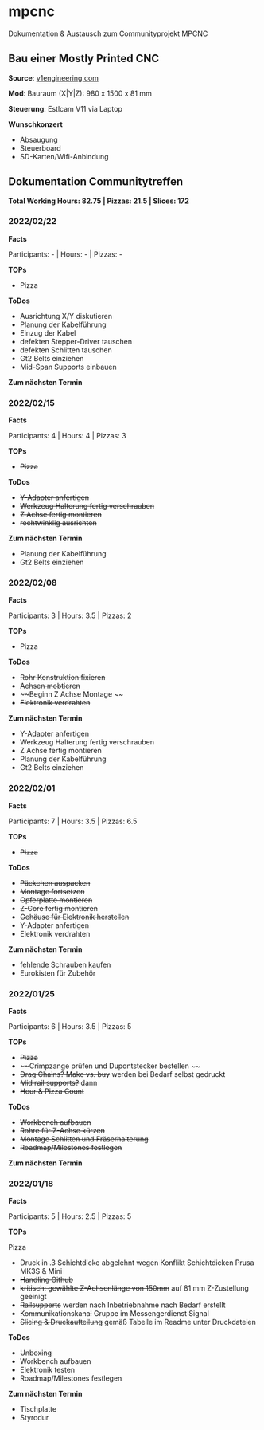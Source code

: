 # mpcnc
Dokumentation &amp; Austausch zum Communityprojekt MPCNC

## Bau einer Mostly Printed CNC

**Source**: [v1engineering.com](https://www.v1engineering.com)

**Mod**: Bauraum (X|Y|Z): 980 x 1500 x 81 mm

**Steuerung**: Estlcam V11 via Laptop

**Wunschkonzert**

- Absaugung
- Steuerboard
- SD-Karten/Wifi-Anbindung

## Dokumentation Communitytreffen

**Total Working Hours: 82.75 | Pizzas: 21.5 | Slices: 172**

### 2022/02/22

**Facts**

Participants: -   | Hours: -  | Pizzas: -

**TOPs**

- Pizza

**ToDos**

- Ausrichtung X/Y diskutieren
- Planung der Kabelführung
- Einzug der Kabel
- defekten Stepper-Driver tauschen
- defekten Schlitten tauschen
- Gt2 Belts einziehen
- Mid-Span Supports einbauen

**Zum nächsten Termin**



### 2022/02/15

**Facts**

Participants: 4   | Hours: 4  | Pizzas: 3

**TOPs**

- ~~Pizza~~

**ToDos**

- ~~Y-Adapter anfertigen~~
- ~~Werkzeug Halterung fertig verschrauben~~
- ~~Z Achse fertig montieren~~
- ~~rechtwinklig ausrichten~~

**Zum nächsten Termin**

- Planung der Kabelführung
- Gt2 Belts einziehen

### 2022/02/08

**Facts**

Participants: 3   | Hours:  3.5  | Pizzas: 2

**TOPs**

- Pizza

**ToDos**

- ~~Rohr Konstruktion fixieren~~
- ~~Achsen mobtieren~~
- ~~Beginn Z Achse Montage ~~
- ~~Elektronik verdrahten~~

**Zum nächsten Termin**

- Y-Adapter anfertigen
- Werkzeug Halterung fertig verschrauben
- Z Achse fertig montieren
- Planung der Kabelführung
- Gt2 Belts einziehen


### 2022/02/01

**Facts**

Participants: 7  | Hours: 3.5   | Pizzas: 6.5

**TOPs**

- ~~Pizza~~

**ToDos**

- ~~Päckchen auspacken~~
- ~~Montage fortsetzen~~
- ~~Opferplatte montieren~~
- ~~Z-Core fertig montieren~~
- ~~Gehäuse für Elektronik herstellen~~
- Y-Adapter anfertigen
- Elektronik verdrahten

**Zum nächsten Termin**

- fehlende Schrauben kaufen
- Eurokisten für Zubehör

### 2022/01/25

**Facts**

Participants: 6  | Hours: 3.5  | Pizzas: 5

**TOPs**

- ~~Pizza~~
- ~~Crimpzange prüfen und Dupontstecker bestellen ~~
- ~~Drag Chains? Make vs. buy~~ werden bei Bedarf selbst gedruckt
- ~~Mid rail supports?~~ dann
- ~~Hour & Pizza Count~~

**ToDos**

- ~~Workbench aufbauen~~
- ~~Rohre für Z-Achse kürzen~~
- ~~Montage Schlitten und Fräserhalterung~~
- ~~Roadmap/Milestones festlegen~~

**Zum nächsten Termin**


### 2022/01/18

**Facts**

Participants: 5 | Hours: 2.5 | Pizzas: 5

**TOPs**

Pizza
- ~~Druck in .3 Schichtdicke~~ abgelehnt wegen Konflikt Schichtdicken Prusa MK3S & Mini
- ~~Handling Github~~
- ~~kritisch: gewählte Z-Achsenlänge von 150mm~~ auf 81 mm Z-Zustellung geeinigt
- ~~Railsupports~~ werden nach Inbetriebnahme nach Bedarf erstellt
- ~~Kommunikationskanal~~ Gruppe im Messengerdienst Signal
- ~~Slicing & Druckaufteilung~~ gemäß Tabelle im Readme unter Druckdateien

**ToDos**

- ~~Unboxing~~
- Workbench aufbauen
- Elektronik testen
- Roadmap/Milestones festlegen

**Zum nächsten Termin**

- Tischplatte
- Styrodur
